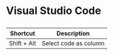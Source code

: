 # Visual Studio Code

## 
| Shortcut    | Description           |
|-------------|-----------------------|
| Shift + Alt | Select code as column |
 
